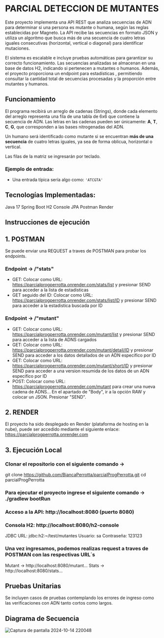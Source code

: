 # PARCIAL DETECCION DE MUTANTES

Este proyecto implementa una API REST que analiza secuencias de ADN para determinar si una persona es mutante o humana, según las reglas establecidas por Magneto. La API recibe las secuencias en formato JSON y utiliza un algoritmo que busca más de una secuencia de cuatro letras iguales consecutivas (horizontal, vertical o diagonal) para identificar mutaciones.

El sistema es escalable e incluye pruebas automáticas para garantizar su correcto funcionamiento. Las secuencias analizadas se almacenan en una base de datos H2, indicando si pertenecen a mutantes o humanos. Además, el proyecto proporciona un endpoint para estadísticas , permitiendo consultar la cantidad total de secuencias procesadas y la proporción entre mutantes y humanos.

## Funcionamiento

El programa recibirá un arreglo de cadenas (Strings), donde cada elemento del arreglo representa una fila de una tabla de 6x6 que contiene la secuencia de ADN. Las letras en las cadenas pueden ser únicamente: **A**, **T**, **C**, **G**, que corresponden a las bases nitrogenadas del ADN.

Un humano será identificado como mutante si se encuentran **más de una secuencia** de cuatro letras iguales, ya sea de forma oblicua, horizontal o vertical.

Las filas de la matriz se ingresarán por teclado.

### Ejemplo de entrada:

- Una entrada típica sería algo como: `'ATCGTA'` 

## Tecnologías Implementadas:
Java 17
Spring Boot
H2 Console
JPA
Postman
Render 

## Instrucciones de ejecución
## 1. POSTMAN
Se puede enviar una REQUEST a traves de POSTMAN para probar los endpoints.

### Endpoint -> /"stats"
- GET:
  Colocar como URL: https://parcialprogperrotta.onrender.com/stats/list y presionar SEND para acceder a la lista de estadisticas
- GET seguido del ID:
  Colocar como URL: https://parcialprogperrotta.onrender.com/stats/list/ID y presionar SEND para acceder a la estadistica buscada por ID
### Endpoint -> /"mutant"
- GET:
  Colocar como URL: https://parcialprogperrotta.onrender.com/mutant/list y presionar SEND para acceder a la lista de ADNS cargados
- GET:
  Colocar como URL: https://parcialprogperrotta.onrender.com/mutant/detail/ID y presionar SEND para acceder a los datos detallados de un ADN especifico por ID
- GET:
  Colocar como URL: https://parcialprogperrotta.onrender.com/mutant/short/ID y presionar SEND para acceder a una version resumida de los datos de un ADN especifico por ID
- POST:
  Colocar como URL: https://parcialprogperrotta.onrender.com/mutant para crear una nueva cadena de ADNS...
  En el apartado de "Body", ir a la opción RAW y colocar un JSON. Presionar "SEND".

## 2. RENDER 
El proyecto ha sido desplegado en Render (plataforma de hosting en la nube), puede ser accedido mediante el siguiente enlace:
https://parcialprogperrotta.onrender.com

## 3. Ejecución Local
### Clonar el repositorio con el siguiente comando ->
  git clone https://github.com/BiancaPerrotta/parcialProgPerrotta.git
  cd parcialProgPerrotta

### Para ejecutar el proyecto ingrese el siguiente comando -> ./gradlew bootRun

### Acceso a la API: http://localhost:8080 (puerto 8080)
### Consola H2: http://localhost:8080/h2-console
JDBC URL: jdbc:h2:~/test/mutantes
Usuario: sa
Contraseña: 123123

### Una vez ingresamos, podemos realizas request a traves de POSTMAN con las respectivas URL´s
   Mutant -> http://localhost:8080/mutant...
   Stats -> http://localhost:8080/stats...

## Pruebas Unitarias
Se incluyen casos de pruebas contemplando los errores de ingreso como las verificaciones con ADN tanto cortos como largos.

## Diagrama de Secuencia
![Captura de pantalla 2024-10-14 220048](https://github.com/user-attachments/assets/841d7a21-0599-4799-bf45-4e1e16f9828b)

